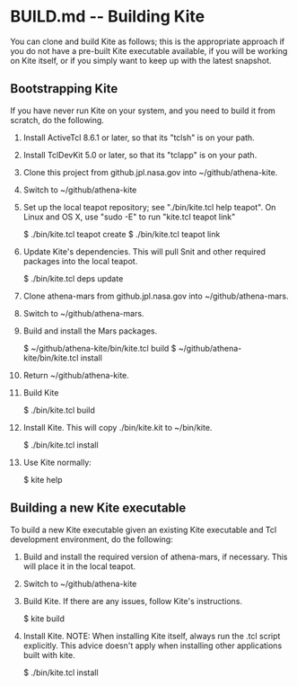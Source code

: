 # BUILD.md -- Building Kite

You can clone and build Kite as follows; this is the appropriate approach
if you do not have a pre-built Kite executable available, if you will
be working on Kite itself, or if you simply want to keep up with the 
latest snapshot.

## Bootstrapping Kite

If you have never run Kite on your system, and you need to build it from
scratch, do the following.

1. Install ActiveTcl 8.6.1 or later, so that its "tclsh" is on your path.

2. Install TclDevKit 5.0 or later, so that its "tclapp" is on your path.

3. Clone this project from github.jpl.nasa.gov into ~/github/athena-kite.

4. Switch to ~/github/athena-kite

5. Set up the local teapot repository; see "./bin/kite.tcl help teapot".
   On Linux and OS X, use "sudo -E" to run "kite.tcl teapot link"

    $ ./bin/kite.tcl teapot create
    $ ./bin/kite.tcl teapot link

6. Update Kite's dependencies. This will pull Snit and other required
   packages into the local teapot.

    $ ./bin/kite.tcl deps update

7. Clone athena-mars from github.jpl.nasa.gov into ~/github/athena-mars.

8. Switch to ~/github/athena-mars.

9. Build and install the Mars packages.

    $ ~/github/athena-kite/bin/kite.tcl build
    $ ~/github/athena-kite/bin/kite.tcl install

10. Return ~/github/athena-kite.

11. Build Kite

    $ ./bin/kite.tcl build

12. Install Kite.  This will copy ./bin/kite.kit to ~/bin/kite.

    $ ./bin/kite.tcl install

13. Use Kite normally:

    $ kite help

## Building a new Kite executable

To build a new Kite executable given an existing Kite executable and 
Tcl development environment, do the following:

1. Build and install the required version of athena-mars, if necessary.
   This will place it in the local teapot.

2. Switch to ~/github/athena-kite

3. Build Kite.  If there are any issues, follow Kite's instructions.

    $ kite build

4. Install Kite.  NOTE: When installing Kite itself, always run the
   .tcl script explicitly.  This advice doesn't apply when installing
   other applications built with kite.

    $ ./bin/kite.tcl install

